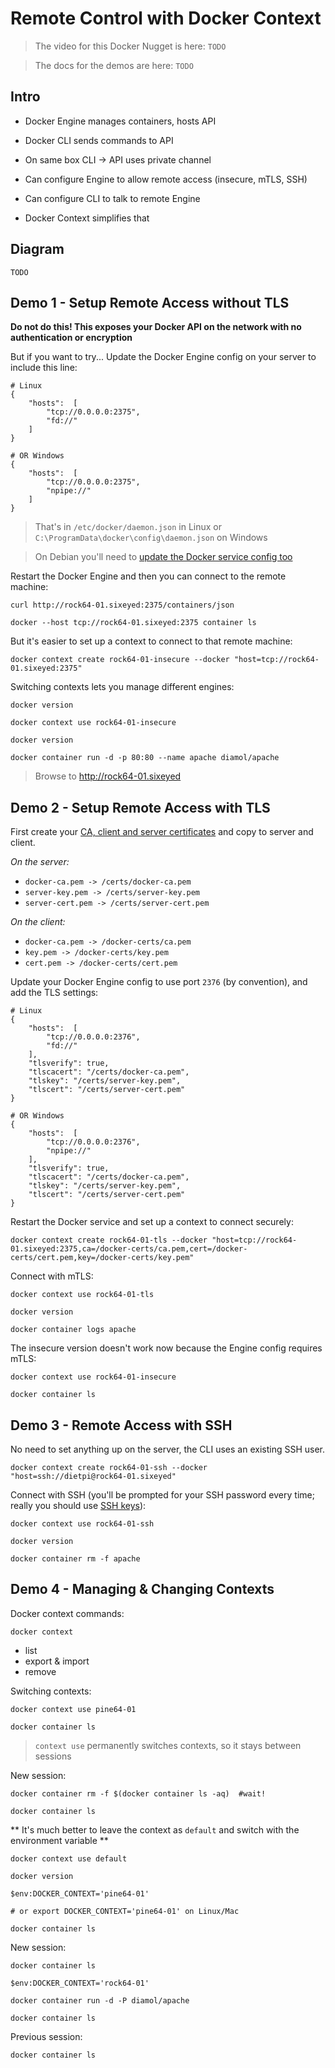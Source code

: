 # Remote Control with Docker Context

> The video for this Docker Nugget is here: `TODO`

> The docs for the demos are here: `TODO`

## Intro

- Docker Engine manages containers, hosts API
- Docker CLI sends commands to API
- On same box CLI -> API uses private channel

- Can configure Engine to allow remote access (insecure, mTLS, SSH)
- Can configure CLI to talk to remote Engine
- Docker Context simplifies that

## Diagram

```
TODO
```

## Demo 1 - Setup Remote Access without TLS

**Do not do this! This exposes your Docker API on the network with no authentication or encryption**

But if you want to try... Update the Docker Engine config on your server to include this line:

```
# Linux
{
    "hosts":  [
        "tcp://0.0.0.0:2375",
        "fd://"
    ]
}

# OR Windows
{
    "hosts":  [
        "tcp://0.0.0.0:2375",
        "npipe://"
    ]
}
```

> That's in `/etc/docker/daemon.json` in Linux or `C:\ProgramData\docker\config\daemon.json` on Windows

> On Debian you'll need to [update the Docker service config too](./docker-service-update-debian.md)

Restart the Docker Engine and then you can connect to the remote machine:

```
curl http://rock64-01.sixeyed:2375/containers/json

docker --host tcp://rock64-01.sixeyed:2375 container ls
```

But it's easier to set up a context to connect to that remote machine:

```
docker context create rock64-01-insecure --docker "host=tcp://rock64-01.sixeyed:2375"
```

Switching contexts lets you manage different engines:

```
docker version

docker context use rock64-01-insecure

docker version

docker container run -d -p 80:80 --name apache diamol/apache
```

> Browse to http://rock64-01.sixeyed

## Demo 2 - Setup Remote Access with TLS

First create your [CA, client and server certificates](./create-tls-certs.md) and copy to server and client.

_On the server:_

- `docker-ca.pem -> /certs/docker-ca.pem`
- `server-key.pem -> /certs/server-key.pem`
- `server-cert.pem -> /certs/server-cert.pem`

_On the client:_

- `docker-ca.pem -> /docker-certs/ca.pem`
- `key.pem -> /docker-certs/key.pem`
- `cert.pem -> /docker-certs/cert.pem`

Update your Docker Engine config to use port `2376` (by convention), and add the TLS settings:

```
# Linux
{
    "hosts":  [
        "tcp://0.0.0.0:2376",
        "fd://"
    ],
    "tlsverify": true,
    "tlscacert": "/certs/docker-ca.pem",
    "tlskey": "/certs/server-key.pem",
    "tlscert": "/certs/server-cert.pem"
}

# OR Windows
{
    "hosts":  [
        "tcp://0.0.0.0:2376",
        "npipe://"
    ],
    "tlsverify": true,
    "tlscacert": "/certs/docker-ca.pem",
    "tlskey": "/certs/server-key.pem",
    "tlscert": "/certs/server-cert.pem"
}
```

Restart the Docker service and set up a context to connect securely:

```
docker context create rock64-01-tls --docker "host=tcp://rock64-01.sixeyed:2375,ca=/docker-certs/ca.pem,cert=/docker-certs/cert.pem,key=/docker-certs/key.pem"
```

Connect with mTLS:

```
docker context use rock64-01-tls

docker version

docker container logs apache
```

The insecure version doesn't work now because the Engine config requires mTLS:

```
docker context use rock64-01-insecure

docker container ls

```

## Demo 3 - Remote Access with SSH

No need to set anything up on the server, the CLI uses an existing SSH user.

```
docker context create rock64-01-ssh --docker "host=ssh://dietpi@rock64-01.sixeyed"
```

Connect with SSH (you'll be prompted for your SSH password every time; really you should use [SSH keys](https://www.booleanworld.com/set-ssh-keys-linux-unix-server/)):

```
docker context use rock64-01-ssh

docker version

docker container rm -f apache
```

## Demo 4 - Managing & Changing Contexts

Docker context commands:

```
docker context
```

- list
- export & import
- remove

Switching contexts:

```
docker context use pine64-01

docker container ls
```

> `context use` permanently switches contexts, so it stays between sessions

New session:

```
docker container rm -f $(docker container ls -aq)  #wait!

docker container ls
```

** It's much better to leave the context as `default` and switch with the environment variable **

```
docker context use default

docker version

$env:DOCKER_CONTEXT='pine64-01'

# or export DOCKER_CONTEXT='pine64-01' on Linux/Mac

docker container ls
```

New session:

```
docker container ls

$env:DOCKER_CONTEXT='rock64-01'

docker container run -d -P diamol/apache

docker container ls
```

Previous session:

```
docker container ls
```

